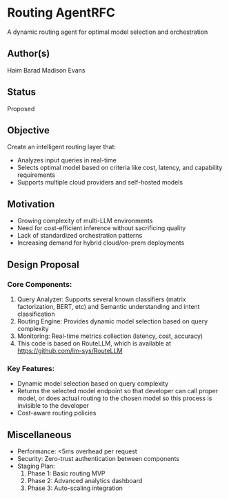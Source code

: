 # Routing AgentRFC

A dynamic routing agent for optimal model selection and orchestration

## Author(s)
Haim Barad
Madison Evans

## Status
Proposed

## Objective
Create an intelligent routing layer that:
- Analyzes input queries in real-time
- Selects optimal model based on criteria like cost, latency, and capability requirements
- Supports multiple cloud providers and self-hosted models

## Motivation
- Growing complexity of multi-LLM environments
- Need for cost-efficient inference without sacrificing quality
- Lack of standardized orchestration patterns
- Increasing demand for hybrid cloud/on-prem deployments

## Design Proposal
### Core Components:
1. Query Analyzer: Supports several known classifiers (matrix factorization, BERT, etc) and Semantic understanding and intent classification
2. Routing Engine: Provides dynamic model selection based on query complexity
3. Monitoring: Real-time metrics collection (latency, cost, accuracy)
4. This code is based on RouteLLM, which is available at https://github.com/lm-sys/RouteLLM

### Key Features:
- Dynamic model selection based on query complexity
- Returns the selected model endpoint so that developer can call proper model, or does actual routing to the chosen model so this process is invisible to the developer
- Cost-aware routing policies

## Miscellaneous
- Performance: <5ms overhead per request
- Security: Zero-trust authentication between components
- Staging Plan:
  1. Phase 1: Basic routing MVP
  2. Phase 2: Advanced analytics dashboard
  3. Phase 3: Auto-scaling integration
